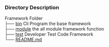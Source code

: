 
### Directory Description

Framework Folder <br>
├── [bin](https://github.com/DKAResearchCenter/DKAFramework/blob/master/ASP/README.md)
Cli Program the base framework<br>
├── [module](https://github.com/DKAResearchCenter/DKAFramework/blob/master/Android/README.md)
the all module framework function <br>
├── [test](https://github.com/DKAResearchCenter/DKAFramework/blob/master/BASH/README.md)
Developer Test Code Framework <br>
└── [README.md]()
